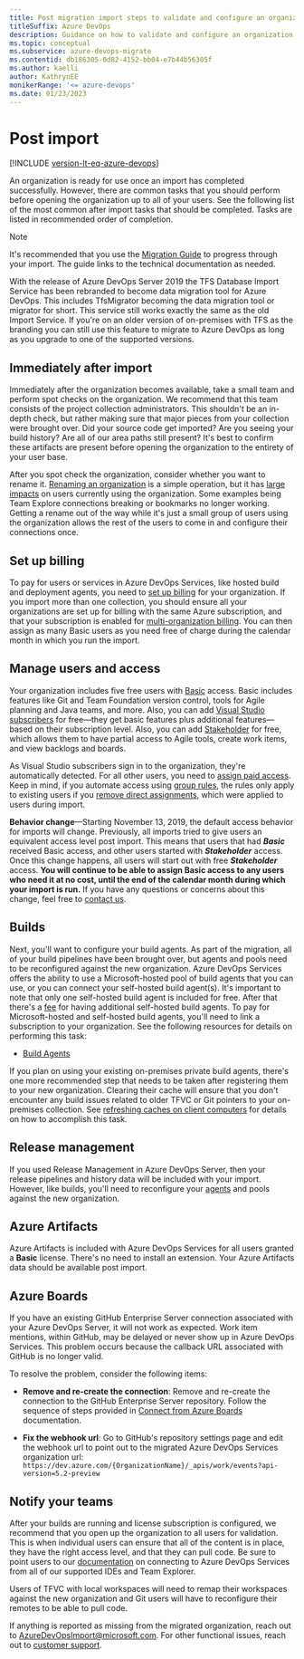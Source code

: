 ```yaml
---
title: Post migration import steps to validate and configure an organization
titleSuffix: Azure DevOps
description: Guidance on how to validate and configure an organization after it has been imported to Azure DevOps Services.
ms.topic: conceptual
ms.subservice: azure-devops-migrate
ms.contentid: db186305-0d82-4152-bb04-e7b44b56305f
ms.author: kaelli
author: KathrynEE
monikerRange: '<= azure-devops'
ms.date: 01/23/2023
---
```


# Post import

[!INCLUDE [version-lt-eq-azure-devops](../includes/version-lt-eq-azure-devops.md)]


An organization is ready for use once an import has completed successfully. However, there are common tasks that you should perform before opening the organization up to all of your users. See the following list of the most common after import tasks that should be completed. Tasks are listed in recommended order of completion. 

> [!NOTE]
> It's recommended that you use the [Migration Guide](https://aka.ms/AzureDevOpsImport) to progress through your import. The guide links to the technical documentation as needed.
>
> With the release of Azure DevOps Server 2019 the TFS Database Import Service has been rebranded to become data migration tool for Azure DevOps. This includes TfsMigrator becoming the data migration tool or migrator for short. This service still works exactly the same as the old Import Service. If you're on an older version of on-premises with TFS as the branding you can still use this feature to migrate to Azure DevOps as long as you upgrade to one of the supported versions. 


## Immediately after import

Immediately after the organization becomes available, take a small team and perform spot checks on the organization. We recommend that this team consists of the project collection administrators. This shouldn't be an in-depth check, but rather making sure that major pieces from your collection were brought over. Did your source code get imported? Are you seeing your build history? Are all of our area paths still present? It's best to confirm these artifacts are present before opening the organization to the entirety of your user base. 

After you spot check the organization, consider whether you want to rename it. [Renaming an organization](../organizations/accounts/rename-organization.md) is a simple operation, but it has [large impacts](https://support.microsoft.com/kb/2793597) on users currently using the organization. Some examples being Team Explore connections breaking or bookmarks no longer working. Getting a rename out of the way while it's just a small group of users using the organization allows the rest of the users to come in and configure their connections once. 

## Set up billing

To pay for users or services in Azure DevOps Services, like hosted build and deployment agents, you need to [set up billing](../organizations/billing/set-up-billing-for-your-organization-vs.md) for your organization. If you import more than one collection, you should ensure all your organizations are set up for billing with the same Azure subscription, and that your subscription is enabled for [multi-organization billing](../organizations/billing/billing-faq.yml). You can then assign as many Basic users as you need free of charge during the calendar month in which you run the import.

## Manage users and access

Your organization includes five free users with [Basic](https://visualstudio.microsoft.com/products/visual-studio-team-services-feature-matrix-vs) access. Basic includes features like Git and Team Foundation version control, tools for Agile planning and Java teams, and more. Also, you can add [Visual Studio subscribers](https://visualstudio.microsoft.com/products/how-to-buy-vs) for free&mdash;they get basic features plus additional features&mdash;based on their subscription level. Also, you can add [Stakeholder](../organizations/security/get-started-stakeholder.md) for free, which allows them to have partial access to Agile tools, create work items, and view backlogs and boards.

As Visual Studio subscribers sign in to the organization, they're  automatically detected. For all other users, you need to [assign paid access](../organizations/billing/buy-basic-access-add-users.md). Keep in mind, if you automate access using [group rules](../organizations/accounts/assign-access-levels-by-group-membership.md), the rules only apply to existing users if you [remove direct assignments](../organizations/accounts/assign-access-levels-by-group-membership.md#remove-direct-assignments), which were applied to users during import. 

**Behavior change**&mdash;Starting November 13, 2019, the default access behavior for imports will change. Previously, all imports tried to give users an equivalent access level post import. This means that users that had **_Basic_** received Basic access, and other users started with **_Stakeholder_** access. Once this change happens, all users will start out with free **_Stakeholder_** access. **You will continue to be able to assign Basic access to any users who need it at no cost, until the end of the calendar month during which your import is run.** If you have any questions or concerns about this change, feel free to [contact us](mailto:AzureDevOpsImport@microsoft.com?subject=Default%20access%20level%20change).

## Builds

Next, you'll want to configure your build agents. As part of the migration, all of your build pipelines have been brought over, but agents and pools need to be reconfigured against the new organization. Azure DevOps Services offers the ability to use a Microsoft-hosted pool of build agents that you can use, or you can connect your self-hosted build agent(s). It's important to note that only one self-hosted build agent is included for free. After that there's a [fee](https://visualstudio.microsoft.com/products/visual-studio-team-services-pricing-vs.aspx) for having additional self-hosted build agents. To pay for Microsoft-hosted and self-hosted build agents, you'll need to link a subscription to your organization. See the following resources for details on performing this task:

* [Build Agents](../pipelines/agents/agents.md) 

If you plan on using your existing on-premises private build agents, there's one more recommended step that needs to be taken after registering them to your new organization. Clearing their cache will ensure that you don't encounter any build issues related to older TFVC or Git pointers to your on-premises collection. See [refreshing caches on client computers](/azure/devops/server/admin/backup/refresh-data-caches) for details on how to accomplish this task. 

## Release management

If you used Release Management in Azure DevOps Server, then your release pipelines and history data will be included with your import. However, like builds, you'll need to reconfigure your [agents](../pipelines/agents/agents.md) and pools against the new organization. 

## Azure Artifacts

Azure Artifacts is included with Azure DevOps Services for all users granted a **Basic** license. There's no need to install an extension. Your Azure Artifacts data should be available post import.  

## Azure Boards

If you have an existing GitHub Enterprise Server connection associated with your Azure DevOps Server, it will not work as expected. Work item mentions, within GitHub, may be delayed or never show up in Azure DevOps Services. This problem occurs because the callback URL associated with GitHub is no longer valid. 

To resolve the problem, consider the following items:

- **Remove and re-create the connection**:
  Remove and re-create the connection to the GitHub Enterprise Server repository. Follow the sequence of steps provided in [Connect from Azure Boards](../boards/github/connect-to-github.md#connect-azure-devops-services-to-github-enterprise-server) documentation.

- **Fix the webhook url**:
  Go to GitHub's repository settings page and edit the webhook url to point out to the migrated Azure DevOps Services organization url: ```https://dev.azure.com/{OrganizationName}/_apis/work/events?api-version=5.2-preview```

## Notify your teams

After your builds are running and license subscription is configured, we recommend that you open up the organization to all users for validation. This is when individual users can ensure that all of the content is in place, they have the right access level, and that they can pull code. Be sure to point users to our [documentation](../organizations/accounts/set-up-vs.md) on connecting to Azure DevOps Services from all of our supported IDEs and Team Explorer.  

Users of TFVC with local workspaces will need to remap their workspaces against the new organization and Git users will have to reconfigure their remotes to be able to pull code. 

If anything is reported as missing from the migrated organization, reach out to [AzureDevOpsImport@microsoft.com](mailto:AzureDevOpsImport@microsoft.com). For other functional issues, reach out to [customer support](https://visualstudio.microsoft.com/support/).